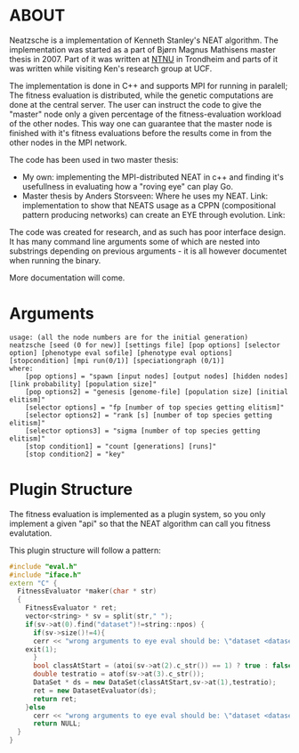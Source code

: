 # ABOUT
Neatzsche is a implementation of Kenneth Stanley's NEAT algorithm.
The implementation was started as a part of Bjørn Magnus Mathisens
master thesis in 2007. Part of it was written at [NTNU](www.ntnu.com)
in Trondheim and parts of it was written while visiting Ken's research
group at UCF.

The implementation is done in C++ and supports MPI for running in
paralell; The fitness evaluation is distributed, while the genetic
computations are done at the central server. The user can instruct the
code to give the "master" node only a given percentage of the
fitness-evaluation workload of the other nodes. This way one can
guarantee that the master node is finished with it's fitness
evaluations before the results come in from the other nodes in the MPI network.

The code has been used in two master thesis:
* My own: implementing the MPI-distributed NEAT in c++ and finding
it's usefullness in evaluating how a "roving eye" can play Go.
* Master thesis by Anders Storsveen: Where he uses my NEAT. Link:
  implementation to show that NEATS usage as a CPPN (compositional
  pattern producing networks) can create an EYE through evolution. Link:


The code was created for research, and as such has poor interface
design. It has many command line arguments some of which are nested
into substrings depending on previous arguments - it is all however
documentet when running the binary.

More documentation will come.

# Arguments

	usage: (all the node numbers are for the initial generation) 
	neatzsche [seed (0 for new)] [settings file] [pop options] [selector option] [phenotype eval sofile] [phenotype eval options] [stopcondition] [mpi run(0/1)] [speciationgraph (0/1)]
	where:
		[pop options] = "spawn [input nodes] [output nodes] [hidden nodes] [link probability] [population size]"
		[pop options2] = "genesis [genome-file] [population size] [initial elitism]"
		[selector options] = "fp [number of top species getting elitism]"
		[selector options2] = "rank [s] [number of top species getting elitism]"
		[selector options3] = "sigma [number of top species getting elitism]"
		[stop condition1] = "count [generations] [runs]"
		[stop condition2] = "key"

	
# Plugin Structure

The fitness evaluation is implemented as a plugin system, so you only
implement a given "api" so that the NEAT algorithm can call you
fitness evalutation.

This plugin structure will follow a pattern:
```c++
#include "eval.h"
#include "iface.h"
extern "C" {
  FitnessEvaluator *maker(char * str)
  {
    FitnessEvaluator * ret;
    vector<string> * sv = split(str," ");
    if(sv->at(0).find("dataset")!=string::npos) {
      if(sv->size()!=4){
      cerr << "wrong arguments to eye eval should be: \"dataset <datasetfile> [classification at start[0/1]] [testration]\"" << endl;
	exit(1);
      }
      bool classAtStart = (atoi(sv->at(2).c_str()) == 1) ? true : false;
      double testratio = atof(sv->at(3).c_str());
      DataSet * ds = new DataSet(classAtStart,sv->at(1),testratio);
      ret = new DatasetEvaluator(ds);
      return ret;
    }else
      cerr << "wrong arguments to eye eval should be: \"dataset <datasetfile> [classification at start[0/1]] [testration]\"" << endl;
      return NULL;
  }
}
```

